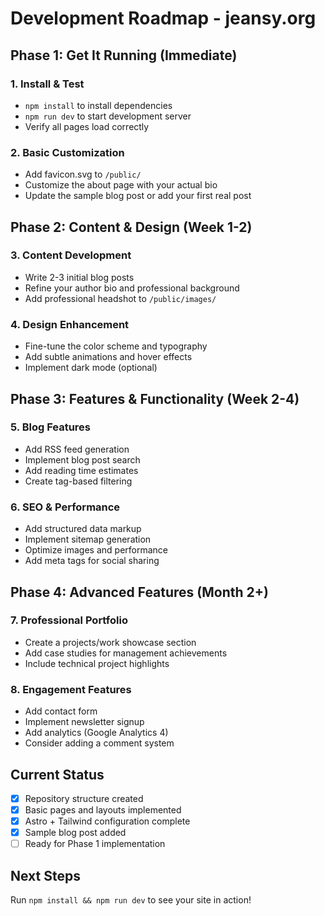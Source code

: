 # Development Roadmap - jeansy.org

## Phase 1: Get It Running (Immediate)

### 1. Install & Test
- `npm install` to install dependencies
- `npm run dev` to start development server
- Verify all pages load correctly

### 2. Basic Customization
- Add favicon.svg to `/public/`
- Customize the about page with your actual bio
- Update the sample blog post or add your first real post

## Phase 2: Content & Design (Week 1-2)

### 3. Content Development
- Write 2-3 initial blog posts
- Refine your author bio and professional background
- Add professional headshot to `/public/images/`

### 4. Design Enhancement
- Fine-tune the color scheme and typography
- Add subtle animations and hover effects
- Implement dark mode (optional)

## Phase 3: Features & Functionality (Week 2-4)

### 5. Blog Features
- Add RSS feed generation
- Implement blog post search
- Add reading time estimates
- Create tag-based filtering

### 6. SEO & Performance
- Add structured data markup
- Implement sitemap generation
- Optimize images and performance
- Add meta tags for social sharing

## Phase 4: Advanced Features (Month 2+)

### 7. Professional Portfolio
- Create a projects/work showcase section
- Add case studies for management achievements
- Include technical project highlights

### 8. Engagement Features
- Add contact form
- Implement newsletter signup
- Add analytics (Google Analytics 4)
- Consider adding a comment system

## Current Status
- [x] Repository structure created  
- [x] Basic pages and layouts implemented  
- [x] Astro + Tailwind configuration complete  
- [x] Sample blog post added  
- [ ] Ready for Phase 1 implementation  

## Next Steps
Run `npm install && npm run dev` to see your site in action!